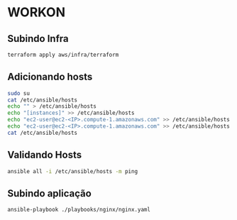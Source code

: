# WORKON

## Subindo Infra

```bash
terraform apply aws/infra/terraform
```

## Adicionando hosts

```bash
sudo su
cat /etc/ansible/hosts
echo "" > /etc/ansible/hosts
echo "[instances]" >> /etc/ansible/hosts
echo "ec2-user@ec2-<IP>.compute-1.amazonaws.com" >> /etc/ansible/hosts
echo "ec2-user@ec2-<IP>.compute-1.amazonaws.com" >> /etc/ansible/hosts
cat /etc/ansible/hosts
```

## Validando Hosts

```bash
ansible all -i /etc/ansible/hosts -m ping
```

## Subindo aplicação

```bash
ansible-playbook ./playbooks/nginx/nginx.yaml
```


